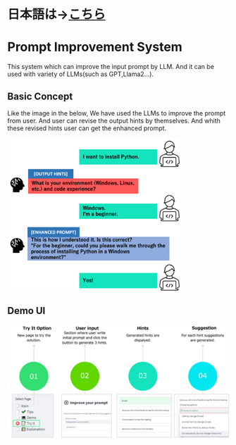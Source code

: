 # 日本語は→[こちら](README(日本語).md)　　
# Prompt Improvement System

This system which can improve the input prompt by LLM. And it can be used with variety of LLMs(such as GPT,Llama2...).

## Basic Concept

Like the image in the below, We have used the LLMs to improve the prompt from user. And user can revise the output hints by themselves. And whith these revised hints user can get the enhanced prompt.

<img title="" src="pic1en.png" alt="" width="402" data-align="center">

## Demo UI

![](DemoUI.png?msec=1699805381388)


